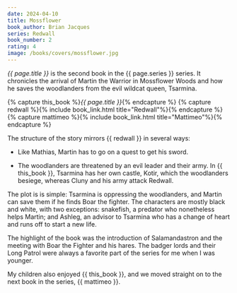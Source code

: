 ```yaml
---
date: 2024-04-10
title: Mossflower
book_author: Brian Jacques
series: Redwall
book_number: 2
rating: 4
image: /books/covers/mossflower.jpg
---
```


<cite class="book-title">{{ page.title }}</cite> is the second book in the
<span class="book-series">{{ page.series }}</span> series. It chronicles the
arrival of Martin the Warrior in Mossflower Woods and how he saves the
woodlanders from the evil wildcat queen, Tsarmina.

{% capture this_book %}<cite class="book-title">{{ page.title }}</cite>{% endcapture %}
{% capture redwall %}{% include book_link.html title="Redwall"%}{% endcapture %}
{% capture mattimeo %}{% include book_link.html title="Mattimeo"%}{% endcapture %}

The structure of the story mirrors {{ redwall }} in several ways:

- Like Mathias, Martin has to go on a quest to get his sword.

- The woodlanders are threatened by an evil leader and their army. In {{
  this_book }}, Tsarmina has her own castle, Kotir, which the woodlanders
  besiege, whereas Cluny and his army attack Redwall.

The plot is is simple: Tsarmina is oppressing the woodlanders, and Martin can
save them if he finds Boar the fighter. The characters are mostly black and
white, with two exceptions: snakefish, a predator who nonetheless helps
Martin; and Ashleg, an advisor to Tsarmina who has a change of heart and runs
off to start a new life.

The highlight of the book was the introduction of Salamandastron and the
meeting with Boar the Fighter and his hares. The badger lords and their Long
Patrol were always a favorite part of the series for me when I was younger.

My children also enjoyed {{ this_book }}, and we moved straight on to the next
book in the series, {{ mattimeo }}.
